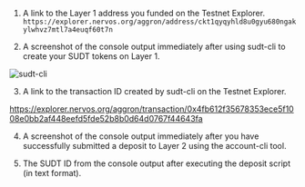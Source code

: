 1. A link to the Layer 1 address you funded on the Testnet Explorer.
``` https://explorer.nervos.org/aggron/address/ckt1qyqyhld8u0gyu680ngakylwhvz7mtl7a4euqf60t7n ```

2. A screenshot of the console output immediately after using sudt-cli to create your SUDT tokens on Layer 1.

![sudt-cli](https://github.com/cesheep/gitcoin-nervo/blob/main/Step%204/SUDT%20Transfer.png)

3. A link to the transaction ID created by sudt-cli on the Testnet Explorer.

https://explorer.nervos.org/aggron/transaction/0x4fb612f35678353ece5f1008e0bb2af448eefd5fde52b8b0d64d0767f44643fa

4. A screenshot of the console output immediately after you have successfully submitted a deposit to Layer 2 using the account-cli tool.


5. The SUDT ID from the console output after executing the deposit script (in text format).

``` ```
